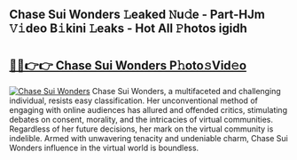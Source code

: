 ## Chase Sui Wonders 𝙻eaked 𝙽u𝚍e - Part-HJm 𝚅𝚒deo B𝚒kini 𝙻eaks - Hot All 𝙿hotos igidh

# <h2><a href="http://ld64a3.urlbe.top/?page=Chase+Sui+Wonders">🔗🔗👉👉 Chase Sui Wonders P𝚑oto𝚜Vid𝚎o</a></h2>

[![Chase Sui Wonders](https://i.imgur.com/eBuTRDB.gif)](http://ld64a3.urlbe.top/?page=Chase+Sui+Wonders)
Chase Sui Wonders, a multifaceted and challenging individual, resists easy classification. Her unconventional method of engaging with online audiences has allured and offended critics, stimulating debates on consent, morality, and the intricacies of virtual communities. Regardless of her future decisions, her mark on the virtual community is indelible. Armed with unwavering tenacity and undeniable charm, Chase Sui Wonders influence in the virtual world is boundless.

